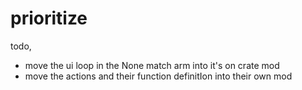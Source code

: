 # prioritize


todo,
- move the ui loop in the None match arm into it's on crate mod
- move the actions and their function definitIon into their own mod 
